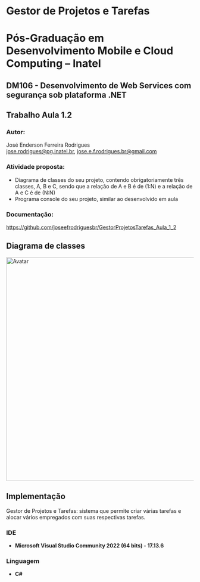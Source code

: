 # Gestor de Projetos e Tarefas

# Pós-Graduação em Desenvolvimento Mobile e Cloud Computing – Inatel
## DM106 - Desenvolvimento de Web Services com segurança sob plataforma .NET

## Trabalho Aula 1.2

### Autor: 
José Enderson Ferreira Rodrigues   
jose.rodrigues@pg.inatel.br, jose.e.f.rodrigues.br@gmail.com

### Atividade proposta: 

* Diagrama de classes do seu projeto, contendo obrigatoriamente três classes, A, B e C, sendo que a relação de A e B é de (1:N) e a relação de A e C é de (N:N)
* Programa console do seu projeto, similar ao desenvolvido em aula

### Documentação: 
https://github.com/joseefrodriguesbr/GestorProjetosTarefas_Aula_1_2

## Diagrama de classes

<img style="margin-right: 30px" src="https://github.com/joseefrodriguesbr/GestorProjetosTarefas_Aula_1_2/blob/master/Class%20Diagram.jpg" width="600px;" alt="Avatar"/><br>

## Implementação
Gestor de Projetos e Tarefas: sistema que permite criar várias tarefas e alocar vários empregados com suas respectivas tarefas. 

### IDE
- **Microsoft Visual Studio Community 2022 (64 bits) - 17.13.6**
### Linguagem
- **C#**




